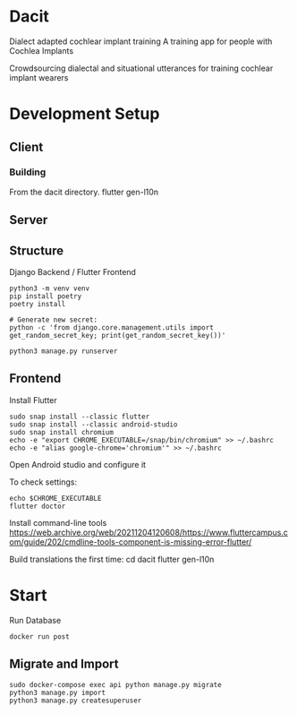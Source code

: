 # Dacit

Dialect adapted cochlear implant training
A training app for people with Cochlea Implants

Crowdsourcing dialectal and situational utterances for training cochlear implant wearers

# Development Setup

## Client

### Building

From the dacit directory.
flutter gen-l10n

## Server


## Structure

Django Backend / Flutter Frontend

```
python3 -m venv venv
pip install poetry
poetry install

# Generate new secret:
python -c 'from django.core.management.utils import get_random_secret_key; print(get_random_secret_key())'

python3 manage.py runserver
```

## Frontend

Install Flutter

```
sudo snap install --classic flutter
sudo snap install --classic android-studio
sudo snap install chromium
echo -e "export CHROME_EXECUTABLE=/snap/bin/chromium" >> ~/.bashrc
echo -e "alias google-chrome='chromium'" >> ~/.bashrc
```

Open Android studio and configure it

To check settings:
```
echo $CHROME_EXECUTABLE
flutter doctor
```

Install command-line tools https://web.archive.org/web/20211204120608/https://www.fluttercampus.com/guide/202/cmdline-tools-component-is-missing-error-flutter/

Build translations the first time:
cd dacit
flutter gen-l10n

# Start

Run Database
```
docker run post
```

## Migrate and Import
```
sudo docker-compose exec api python manage.py migrate
python3 manage.py import
python3 manage.py createsuperuser
```
